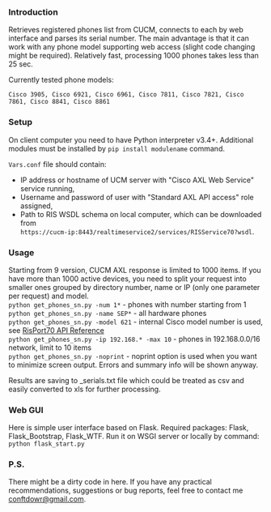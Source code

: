 ### Introduction
Retrieves registered phones list from CUCM, connects to each by web interface and parses its serial number. The main advantage is that it can work with any phone model supporting web access (slight code changing might be required). Relatively fast, processing 1000 phones takes less than 25 sec.

Currently tested phone models:
```
Cisco 3905, Cisco 6921, Cisco 6961, Cisco 7811, Cisco 7821, Cisco 7861, Cisco 8841, Cisco 8861
```

### Setup
On client computer you need to have Python interpreter v3.4+. Additional modules must be installed by `pip install modulename` command.  

`Vars.conf` file should contain: 
- IP address or hostname of UCM server with "Cisco AXL Web Service" service running, 
- Username and password of user with "Standard AXL API access" role assigned, 
- Path to RIS WSDL schema on local computer, which can be downloaded from  
`https://cucm-ip:8443/realtimeservice2/services/RISService70?wsdl`.

### Usage
Starting from 9 version, CUCM AXL response is limited to 1000 items. If you have more than 1000 active devices, you need to split your request into smaller ones grouped by directory number, name or IP (only one parameter per request) and model.  
`python get_phones_sn.py -num 1*` - phones with number starting from 1  
`python get_phones_sn.py -name SEP*` - all hardware phones  
`python get_phones_sn.py -model 621` - internal Cisco model number is used, see [RisPort70 API Reference](https://developer.cisco.com/docs/sxml/#risport70-api-reference)  
`python get_phones_sn.py -ip 192.168.* -max 10` - phones in 192.168.0.0/16 network, limit to 10 items  
`python get_phones_sn.py -noprint` - noprint option is used when you want to minimize screen output. Errors and summary info will be shown anyway.  

Results are saving to _serials.txt file which could be treated as csv and easily converted to xls for further processing.

### Web GUI
Here is simple user interface based on Flask. Required packages: Flask, Flask_Bootstrap, Flask_WTF. Run it on WSGI server or locally by command:
`python flask_start.py`

### P.S.
There might be a dirty code in here. If you have any practical recommendations, suggestions or bug reports, feel free to contact me conftdowr@gmail.com.
